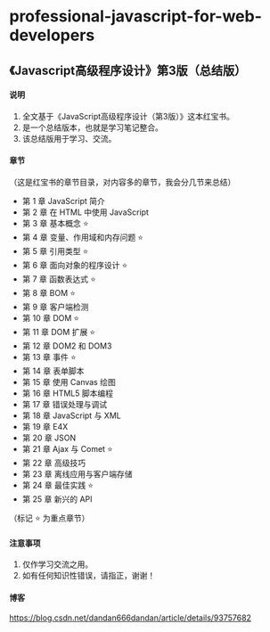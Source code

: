 # professional-javascript-for-web-developers

## 《Javascript高级程序设计》第3版（总结版）

#### 说明
1. 全文基于《JavaScript高级程序设计（第3版）》这本红宝书。
2. 是一个总结版本，也就是学习笔记整合。
3. 该总结版用于学习、交流。

#### 章节
（这是红宝书的章节目录，对内容多的章节，我会分几节来总结）

- 第 1 章   JavaScript 简介
- 第 2 章   在 HTML 中使用 JavaScript
- 第 3 章   基本概念  ⭐️
- 第 4 章   变量、作用域和内存问题  ⭐️
- 第 5 章   引用类型  ⭐️
- 第 6 章   面向对象的程序设计  ⭐️
- 第 7 章   函数表达式  ⭐️
- 第 8 章   BOM  ⭐️
- 第 9 章   客户端检测
- 第 10 章   DOM  ⭐️
- 第 11 章   DOM 扩展  ⭐️
- 第 12 章   DOM2 和 DOM3
- 第 13 章   事件  ⭐️
- 第 14 章   表单脚本
- 第 15 章   使用 Canvas 绘图
- 第 16 章   HTML5 脚本编程
- 第 17 章   错误处理与调试
- 第 18 章   JavaScript 与 XML
- 第 19 章   E4X
- 第 20 章   JSON
- 第 21 章   Ajax 与 Comet  ⭐️
- 第 22 章   高级技巧
- 第 23 章   离线应用与客户端存储
- 第 24 章   最佳实践  ⭐️
- 第 25 章   新兴的 API

（标记 ⭐️ 为重点章节）

#### 注意事项
1. 仅作学习交流之用。
2. 如有任何知识性错误，请指正，谢谢！

#### 博客
https://blog.csdn.net/dandan666dandan/article/details/93757682
